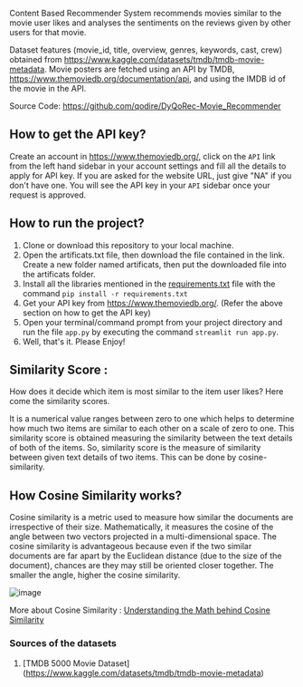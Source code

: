 Content Based Recommender System recommends movies similar to the movie user likes and analyses the sentiments on the reviews given by other users for that movie.

Dataset features (movie_id, title, overview, genres, keywords, cast, crew) obtained from https://www.kaggle.com/datasets/tmdb/tmdb-movie-metadata.
Movie posters are fetched using an API by TMDB, https://www.themoviedb.org/documentation/api, and using the IMDB id of the movie in the API.

Source Code: https://github.com/qodire/DyQoRec-Movie_Recommender

## How to get the API key?
Create an account in https://www.themoviedb.org/, click on the `API` link from the left hand sidebar in your account settings and fill all the details to apply for API key. If you are asked for the website URL, just give "NA" if you don't have one. You will see the API key in your `API` sidebar once your request is approved.

## How to run the project?
1. Clone or download this repository to your local machine.
2. Open the artificats.txt file, then download the file contained in the link. Create a new folder named artificats, then put the downloaded file into the artificats folder.
3. Install all the libraries mentioned in the [requirements.txt](https://github.com/qodire/DyQoRec-Movie_Recommender/blob/main/requirements.txt) file with the command `pip install -r requirements.txt`
4. Get your API key from https://www.themoviedb.org/. (Refer the above section on how to get the API key)
5. Open your terminal/command prompt from your project directory and run the file `app.py` by executing the command `streamlit run app.py`.
6. Well, that's it. Please Enjoy!

## Similarity Score : 
How does it decide which item is most similar to the item user likes? Here come the similarity scores.

It is a numerical value ranges between zero to one which helps to determine how much two items are similar to each other on a scale of zero to one. This similarity score is obtained measuring the similarity between the text details of both of the items. So, similarity score is the measure of similarity between given text details of two items. This can be done by cosine-similarity.
   
## How Cosine Similarity works?
Cosine similarity is a metric used to measure how similar the documents are irrespective of their size. Mathematically, it measures the cosine of the angle between two vectors projected in a multi-dimensional space. The cosine similarity is advantageous because even if the two similar documents are far apart by the Euclidean distance (due to the size of the document), chances are they may still be oriented closer together. The smaller the angle, higher the cosine similarity.

![image](https://user-images.githubusercontent.com/36665975/70401457-a7530680-1a55-11ea-9158-97d4e8515ca4.png)

More about Cosine Similarity : [Understanding the Math behind Cosine Similarity](https://www.machinelearningplus.com/nlp/cosine-similarity/)

### Sources of the datasets 
1. [TMDB 5000 Movie Dataset] (https://www.kaggle.com/datasets/tmdb/tmdb-movie-metadata)